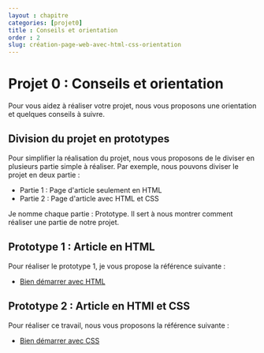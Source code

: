 ```yaml
---
layout : chapitre
categories: [projet0]
title : Conseils et orientation
order : 2
slug: création-page-web-avec-html-css-orientation
---
```


# Projet 0 : Conseils et orientation

<!-- note -->

Pour vous aidez à réaliser votre projet, nous vous proposons une orientation et quelques conseils à suivre.

<!-- end note -->

## Division du projet en prototypes

<!-- g layout : t 12-5 p-100 -->

<!-- note -->

Pour simplifier la réalisation du projet, nous vous proposons de le diviser en plusieurs partie simple à réaliser. Par exemple, nous pouvons diviser le projet en deux partie :

<!-- end note -->

- Partie 1 : Page d'article seulement en HTML
- Partie 2 : Page d'article avec HTML et CSS

<!-- note -->

Je nomme chaque partie : Prototype. Il sert à nous montrer comment réaliser une partie de notre projet.

<!-- end note -->

## Prototype 1 : Article en HTML

<!-- g layout : t 12-5 p-100 -->

<!-- note -->

Pour réaliser le prototype 1, je vous propose la référence suivante :

<!-- end note -->

- [Bien démarrer avec HTML](https://codeur-academy.com/html5-css3/bien-d%C3%A9marrer-avec-html.html)

## Prototype 2 : Article en HTMl et CSS

<!-- g layout : t 12-5 p-100 -->

<!-- note -->

Pour réaliser ce travail, nous vous proposons la référence suivante : 

<!-- end note -->

- [Bien démarrer avec CSS](https://codeur-academy.com/html5-css3/bien-d%C3%A9marrer-avec-css3.html)
